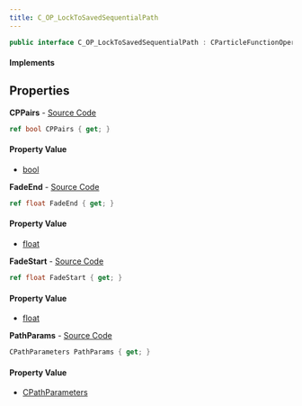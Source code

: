 ```yaml
---
title: C_OP_LockToSavedSequentialPath
---
```


```csharp
public interface C_OP_LockToSavedSequentialPath : CParticleFunctionOperator, CParticleFunction, ISchemaClass<CParticleFunction>, ISchemaClass<CParticleFunctionOperator>, ISchemaClass<C_OP_LockToSavedSequentialPath>, ISchemaField, ISchemaClass, INativeHandle
```

#### Implements

## Properties

**CPPairs** - [Source Code](https://github.com/swiftly-solution/swiftlys2/blob/main/managed/src/SwiftlyS2.Generated/Schemas/Interfaces/C_OP_LockToSavedSequentialPath.cs#L20)

```csharp
ref bool CPPairs { get; }
```

#### Property Value

- [bool](https://learn.microsoft.com/dotnet/api/system.boolean)

**FadeEnd** - [Source Code](https://github.com/swiftly-solution/swiftlys2/blob/main/managed/src/SwiftlyS2.Generated/Schemas/Interfaces/C_OP_LockToSavedSequentialPath.cs#L18)

```csharp
ref float FadeEnd { get; }
```

#### Property Value

- [float](https://learn.microsoft.com/dotnet/api/system.single)

**FadeStart** - [Source Code](https://github.com/swiftly-solution/swiftlys2/blob/main/managed/src/SwiftlyS2.Generated/Schemas/Interfaces/C_OP_LockToSavedSequentialPath.cs#L16)

```csharp
ref float FadeStart { get; }
```

#### Property Value

- [float](https://learn.microsoft.com/dotnet/api/system.single)

**PathParams** - [Source Code](https://github.com/swiftly-solution/swiftlys2/blob/main/managed/src/SwiftlyS2.Generated/Schemas/Interfaces/C_OP_LockToSavedSequentialPath.cs#L22)

```csharp
CPathParameters PathParams { get; }
```

#### Property Value

- [CPathParameters](/docs/api/shared/schemadefinitions/cpathparameters)

